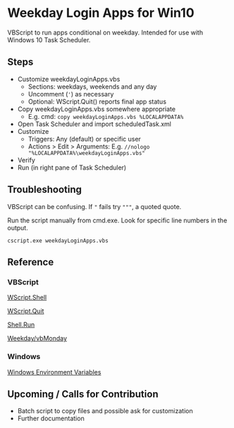 # Weekday Login Apps for Win10

VBScript to run apps conditional on weekday.  Intended for use with Windows 10 Task Scheduler.

## Steps

- Customize weekdayLoginApps.vbs
  - Sections: weekdays, weekends and any day
  - Uncomment (`'`) as necessary
  - Optional: WScript.Quit() reports final app status
- Copy weekdayLoginApps.vbs somewhere appropriate
  - E.g. cmd: `copy weekdayLoginApps.vbs %LOCALAPPDATA%`
- Open Task Scheduler and import scheduledTask.xml
- Customize
  - Triggers: Any (default) or specific user
  - Actions > Edit > Arguments: E.g. `//nologo "%LOCALAPPDATA%\weekdayLoginApps.vbs"`
- Verify
 - Run (in right pane of Task Scheduler)

## Troubleshooting

VBScript can be confusing.  If `"` fails try `"""`, a quoted quote.

Run the script manually from cmd.exe.  Look for specific line numbers in the output.

`cscript.exe weekdayLoginApps.vbs`

## Reference

### VBScript

[WScript.Shell](https://ss64.com/vb/shell.html)

[WScript.Quit](https://ss64.com/vb/quit.html)

[Shell.Run](https://ss64.com/vb/run.html)

[Weekday/vbMonday](https://ss64.com/vb/weekday.html)

### Windows

[Windows Environment Variables](https://www.rapidee.com/en/environment-variables)

## Upcoming / Calls for Contribution

- Batch script to copy files and possible ask for customization
- Further documentation
